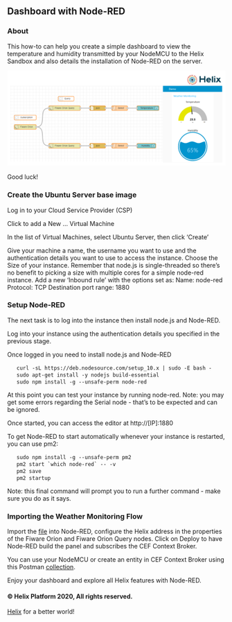 ## Dashboard with Node-RED

### About

This how-to can help you create a simple dashboard to view the temperature and humidity transmitted by your NodeMCU to the Helix Sandbox and also details the installation of Node-RED on the server.

![](../images/weather_monitoring.png)

Good luck!

### Create the Ubuntu Server base image

   Log in to your Cloud Service Provider (CSP)

   Click to add a New … Virtual Machine

   In the list of Virtual Machines, select Ubuntu Server, then click ‘Create’

   Give your machine a name, the username you want to use and the authentication details you want to use to access
   the instance.
   Choose the Size of your instance. Remember that node.js is single-threaded so there’s no benefit to picking a size with
   multiple cores for a simple node-red instance.
   Add a new ‘Inbound rule’ with the options set as:
       Name: node-red
       Protocol: TCP
       Destination port range: 1880

### Setup Node-RED

The next task is to log into the instance then install node.js and Node-RED.

Log into your instance using the authentication details you specified in the previous stage.

Once logged in you need to install node.js and Node-RED

```
   curl -sL https://deb.nodesource.com/setup_10.x | sudo -E bash -
   sudo apt-get install -y nodejs build-essential
   sudo npm install -g --unsafe-perm node-red
```

At this point you can test your instance by running node-red. Note: you may get some errors regarding the Serial node - that’s to be expected and can be ignored.

Once started, you can access the editor at http://[IP]:1880

To get Node-RED to start automatically whenever your instance is restarted, you can use pm2:
```
   sudo npm install -g --unsafe-perm pm2
   pm2 start `which node-red` -- -v
   pm2 save
   pm2 startup
```
Note: this final command will prompt you to run a further command - make sure you do as it says.

### Importing the Weather Monitoring Flow

Import the <a href="https://github.com/Helix-Platform/Sandbox-NG/blob/master/node_red_flow/weather_monitoring.json">file</a> into Node-RED, configure the Helix address in the properties of the Fiware Orion and Fiware Orion Query nodes. Click on Deploy to have Node-RED build the panel and subscribes the CEF Context Broker.

You can use your NodeMCU or create an entity in CEF Context Broker using this Postman <a href="https://github.com/Helix-Platform/Sandbox-NG/blob/master/postman/helix_with_node-red_postman_collection.json">collection</a>.

Enjoy your dashboard and explore all Helix features with Node-RED.
#### © Helix Platform 2020, All rights reserved.
<a href="https://gethelix.org">Helix</a> for a better world! 
